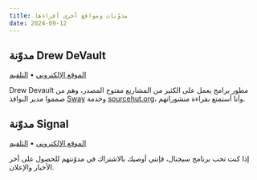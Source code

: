 ```yaml
---
title: مدوّنات ومواقع أخرى أقراءها
date: 2024-09-12
---
```

## مدوّنة Drew DeVault

[الموقع الإلكتروني](https://drewdevault.com) • [التلقيم](https://drewdevault.com/blog/index.xml)

Drew Devault مطور برامج يعمل على الكثير من المشاريع مفتوح المصدر، وهم من صمموا مدير النوافذ [Sway](https://swaywm.org) وخدمة [sourcehut.org](https://sourcehut.org)، وأنا أستمتع بقراءة منشوراتهم.

## مدوّنة Signal

[الموقع الإلكتروني](https://signal.org/blog) • [التلقيم](https://signal.org/blog/rss.xml)

إذا كنت تحب برنامج سيجنال، فإنني أوصيك بالاشتراك في مدوّنتهم للحصول على أخر الأخبار والإعلان.
